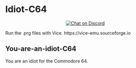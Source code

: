 # Idiot-C64
<p align="center">

<a href="https://discord.com/invite/kJac2ty">
        <img src="https://img.shields.io/discord/704065693246685225?color=purple&label=Discord&logo=Discord&style=plastic"
            alt="Chat on Discord">
</a>
<p>
Run the .prg files with Vice. https://vice-emu.sourceforge.io
</p>

## You-are-an-idiot-C64
You are an idiot for the Commodore 64.